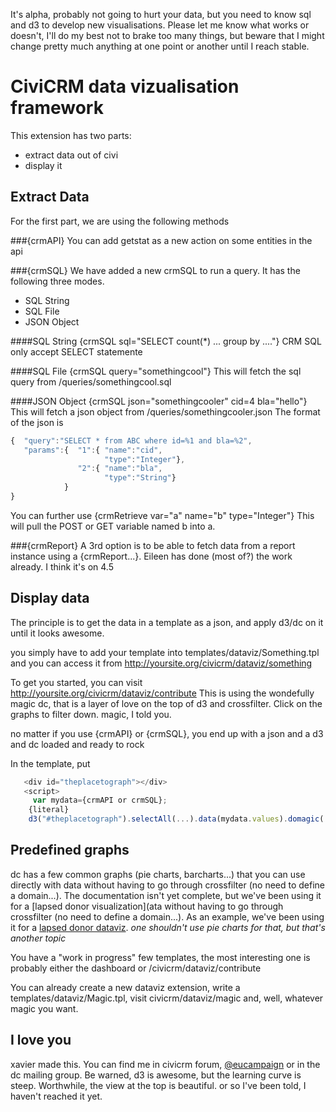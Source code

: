 It's alpha, probably not going to hurt your data, but you need to know sql and d3 to develop new visualisations. Please let me know what works or doesn't, I'll do my best not to brake too many things, but beware that I might change pretty much anything at one point or another until I reach stable.

CiviCRM data vizualisation framework
===========================

This extension has two parts:
- extract data out of civi
- display it


Extract Data
-------------

For the first part, we are using the following methods

###{crmAPI}
You can add getstat as a new action on some entities in the api

###{crmSQL}
We have added a new crmSQL to run a query. It has the following three modes.
- SQL String
- SQL File
- JSON Object

####SQL String
{crmSQL sql="SELECT count(*) ... group by ...."}
CRM SQL only accept SELECT statemente
   
####SQL File
{crmSQL query="somethingcool"} 
This will fetch the sql query from /queries/somethingcool.sql

####JSON Object
{crmSQL json="somethingcooler" cid=4 bla="hello"}
This will fetch a json object from /queries/somethingcooler.json
The format of the json is 

```javascript
{  "query":"SELECT * from ABC where id=%1 and bla=%2",
   "params":{  "1":{ "name":"cid",
                     "type":"Integer"},
               "2":{ "name":"bla",
                     "type":"String"}
            }
}
```
You can further use {crmRetrieve var="a" name="b" type="Integer"}
This will pull the POST or GET variable named b into a.

###{crmReport}
A 3rd option is to be able to fetch data from a report instance using a {crmReport...}. Eileen has done (most of?) the work already. I think it's on 4.5 

Display data
-----------

The principle is to get the data in a template as a json, and apply d3/dc on it until it looks awesome.

you simply have to add your template into templates/dataviz/Something.tpl
and you can access it from http://yoursite.org/civicrm/dataviz/something

To get you started, you can visit http://yoursite.org/civicrm/dataviz/contribute 
This is using the wondefully magic dc, that is a layer of love on the top of d3 and crossfilter. 
Click on the graphs to filter down. magic, I told you.

no matter if you use {crmAPI} or {crmSQL}, you end up with a json and a d3 and dc loaded and ready to rock

In the template, put

```javascript
   <div id="theplacetograph"></div>
   <script>
     var mydata={crmAPI or crmSQL};
    {literal}
    d3("#theplacetograph").selectAll(...).data(mydata.values).domagic(...);
```    

Predefined graphs
----------
dc has a few common graphs (pie charts, barcharts...) that you can use directly with data without having to go through crossfilter (no need to define a domain...). The documentation isn't yet complete, but we've been using it for a [lapsed donor visualization](ata without having to go through crossfilter (no need to define a domain...). As an example, we've been using it for a [lapsed donor dataviz](https://github.com/TechToThePeople/civisualize/blob/master/templates/dataviz/Lapseddonor.tpl). _one shouldn't use pie charts for that, but that's another topic_

    
You have a "work in progress" few templates, the most interesting one is probably either the dashboard or /civicrm/dataviz/contribute

You can already create a new dataviz extension, write a templates/dataviz/Magic.tpl, visit civicrm/dataviz/magic and, well, whatever magic you want.

I love you
-------
xavier made this. You can find me in civicrm forum, [@eucampaign](http://twitter.com/eucampaign) or in the dc mailing group. Be warned, d3 is awesome, but the learning curve is steep. Worthwhile, the view at the top is beautiful. or so I've been told, I haven't reached it yet.
